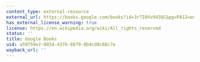 ```yaml
---
content_type: external-resource
external_url: https://books.google.com/books?id=3r7I0Vv943QC&pg=PA12=onepage#v=onepage&q&f=false
has_external_license_warning: true
license: https://en.wikipedia.org/wiki/All_rights_reserved
status: ''
title: Google Books
uid: a59759e2-885d-4376-8879-0b4cd0c86c7e
wayback_url: ''
---
```

